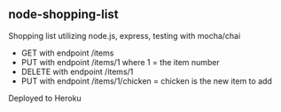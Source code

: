 ## node-shopping-list

Shopping list utilizing node.js, express, testing with mocha/chai

* GET with endpoint /items
* PUT with endpoint /items/1 where 1 = the item number
* DELETE with endpoint /items/1
* PUT with endpoint /items/1/chicken = chicken is the new item to add

Deployed to Heroku
